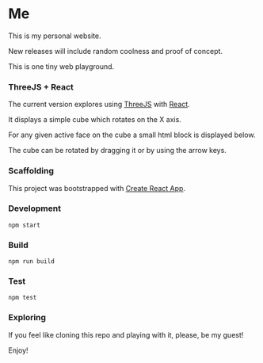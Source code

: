 # Me

This is my personal website.

New releases will include random coolness and proof of concept.

This is one tiny web playground.

### ThreeJS + React

The current version explores using [ThreeJS](https://threejs.org) with [React](https://facebook.github.io/react/).

It displays a simple cube which rotates on the X axis.

For any given active face on the cube a small html block is displayed below.

The cube can be rotated by dragging it or by using the arrow keys.

### Scaffolding

This project was bootstrapped with [Create React App](https://github.com/facebookincubator/create-react-app).

### Development

`npm start`

### Build

`npm run build`

### Test

`npm test`

### Exploring

If you feel like cloning this repo and playing with it, please, be my guest!

Enjoy!
